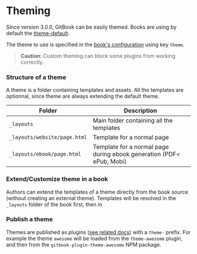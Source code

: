 # Theming

Since version 3.0.0, GitBook can be easily themed. Books are using by default the [theme-default](https://github.com/GitbookIO/theme-default).

The theme to use is specified in the [book's configuration](../config.md) using key `theme`.

> **Caution**: Custom theming can block some plugins from working correctly.

### Structure of a theme

A theme is a folder containing templates and assets. All the templates are optionnal, since theme are always extending the default theme.

| Folder | Description |
| -------- | ----------- |
| `_layouts` | Main folder containing all the templates |
| `_layouts/website/page.html` | Template for a normal page |
| `_layouts/ebook/page.html` | Template for a normal page during ebook generation (PDF< ePub, Mobi) |


### Extend/Customize theme in a book

Authors can extend the templates of a theme directly from the book source (without creating an external theme). Templates will be resolved in the `_layouts` folder of the book first, then in

### Publish a theme

Themes are published as plugins ([see related docs](../plugins/README.md)) with a `theme-` prefix. For example the theme `awesome` will be loaded from the `theme-awesome` plugin, and then from the `gitbook-plugin-theme-awesome` NPM package.
